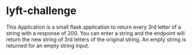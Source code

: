 # lyft-challenge

This Application is a small flask application to return every 3rd letter of a string with a response of 200.
You can enter a string and the endpoint will return the new string of 3rd letters of the original string.
An empty string is returned for an empty string input.

